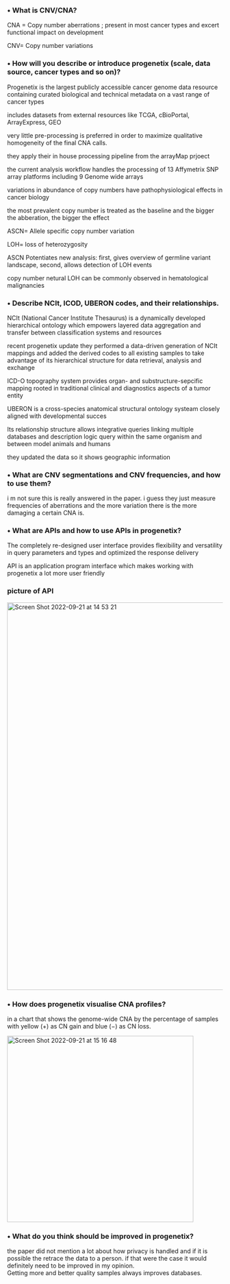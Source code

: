 ### • What is CNV/CNA?

CNA = Copy number aberrations ; present in most cancer types and excert functional impact on development

CNV= Copy number variations

### • How will you describe or introduce progenetix (scale, data source, cancer types and so on)?

Progenetix is the largest publicly accessible cancer genome data resource containing curated biological and technical metadata on a vast range of cancer types

includes datasets from external resources like TCGA, cBioPortal, ArrayExpress, GEO

very little pre-processing is preferred in order to maximize qualitative homogeneity of the final CNA calls.

they apply their in house processing pipeline from the arrayMap prjoect

the current analysis workflow handles the processing of 13 Affymetrix SNP array platforms including 9 Genome wide arrays

variations in abundance of copy numbers have pathophysiological effects in cancer biology

the most prevalent copy number is treated as the baseline and the bigger the abberation, the bigger the effect

ASCN= Allele specific copy number variation

LOH= loss of heterozygosity

ASCN Potentiates new analysis: first, gives overview of germline variant landscape, second, allows detection of LOH events

copy number netural LOH can be commonly observed in hematological malignancies

### • Describe NCIt, ICOD, UBERON codes, and their relationships.

NCIt (National Cancer Institute Thesaurus) is a dynamically developed hierarchical ontology which empowers layered data aggregation and transfer between classification
 systems and resources
 
 recent progenetix update they performed a data-driven generation of NCIt mappings and added the derived codes to all existing samples
 to take advantage of its hierarchical structure for data retrieval, analysis and exchange
 
 ICD-O topography system provides organ- and substructure-sepcific mapping rooted in traditional clinical and diagnostics aspects of
 a tumor entity
 
 UBERON is a cross-species anatomical structural ontology systeam closely aligned with developmental succes
 
 Its relationship structure allows integrative queries linking multiple databases and description logic query within the same organism and
 between model animals and humans
 
 they updated the data so it shows geographic information
 
 ### • What are CNV segmentations and CNV frequencies, and how to use them?
 
 i m not sure this is really answered in the paper. i guess they just measure frequencies of aberrations and the more variation there is the more damaging a certain CNA is.
 
 ### • What are APIs and how to use APIs in progenetix?
 
 The completely re-designed user interface provides flexibility
 and versatility in query parameters and types and optimized
 the response delivery
 
 API is an application program interface which makes working with progenetix a lot more user friendly
 
 ### picture of API
 
 
 
 
 
 
 <img width="905" alt="Screen Shot 2022-09-21 at 14 53 21" src="https://user-images.githubusercontent.com/113686985/191508910-f11fb36e-55b7-43ff-8904-ff8edd976cfa.png">

 
 
 
 ### • How does progenetix visualise CNA profiles?
 
 in a chart that shows the genome-wide CNA by the percentage of samples with yellow (+) as CN gain and blue (−) as CN loss. 
 
 
 
 <img width="435" alt="Screen Shot 2022-09-21 at 15 16 48" src="https://user-images.githubusercontent.com/113686985/191513906-937de9fe-a7ed-4037-823c-f5325d7dc309.png">


### • What do you think should be improved in progenetix?

the paper did not mention a lot about how privacy is handled and if it is possible the retrace the data to a person.
if that were the case it would definitely need to be improved in my opinion.  \
Getting more and better quality samples always improves databases. 





 
 
 
 
 
 




